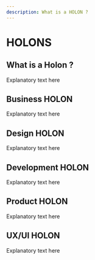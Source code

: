 ```yaml
---
description: What is a HOLON ?
---
```


# HOLONS

## What is a Holon ?

Explanatory text here

## Business HOLON

Explanatory text here

## Design HOLON

Explanatory text here

## Development HOLON

Explanatory text here

## Product HOLON

Explanatory text here

## UX/UI HOLON

Explanatory text here





